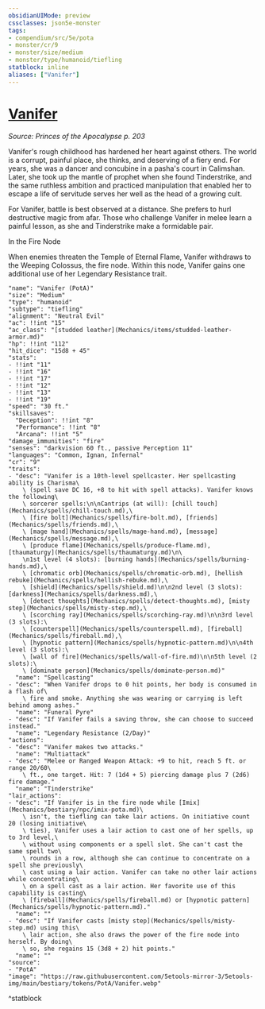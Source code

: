 ```yaml
---
obsidianUIMode: preview
cssclasses: json5e-monster
tags:
- compendium/src/5e/pota
- monster/cr/9
- monster/size/medium
- monster/type/humanoid/tiefling
statblock: inline
aliases: ["Vanifer"]
---
```

# [Vanifer](Mechanics\bestiary\npc/vanifer-pota.md)
*Source: Princes of the Apocalypse p. 203*  

Vanifer's rough childhood has hardened her heart against others. The world is a corrupt, painful place, she thinks, and deserving of a fiery end. For years, she was a dancer and concubine in a pasha's court in Calimshan. Later, she took up the mantle of prophet when she found Tinderstrike, and the same ruthless ambition and practiced manipulation that enabled her to escape a life of servitude serves her well as the head of a growing cult.

For Vanifer, battle is best observed at a distance. She prefers to hurl destructive magic from afar. Those who challenge Vanifer in melee learn a painful lesson, as she and Tinderstrike make a formidable pair.

In the Fire Node

When enemies threaten the Temple of Eternal Flame, Vanifer withdraws to the Weeping Colossus, the fire node. Within this node, Vanifer gains one additional use of her Legendary Resistance trait.

```statblock
"name": "Vanifer (PotA)"
"size": "Medium"
"type": "humanoid"
"subtype": "tiefling"
"alignment": "Neutral Evil"
"ac": !!int "15"
"ac_class": "[studded leather](Mechanics/items/studded-leather-armor.md)"
"hp": !!int "112"
"hit_dice": "15d8 + 45"
"stats":
- !!int "11"
- !!int "16"
- !!int "17"
- !!int "12"
- !!int "13"
- !!int "19"
"speed": "30 ft."
"skillsaves":
  "Deception": !!int "8"
  "Performance": !!int "8"
  "Arcana": !!int "5"
"damage_immunities": "fire"
"senses": "darkvision 60 ft., passive Perception 11"
"languages": "Common, Ignan, Infernal"
"cr": "9"
"traits":
- "desc": "Vanifer is a 10th-level spellcaster. Her spellcasting ability is Charisma\
    \ (spell save DC 16, +8 to hit with spell attacks). Vanifer knows the following\
    \ sorcerer spells:\n\nCantrips (at will): [chill touch](Mechanics/spells/chill-touch.md),\
    \ [fire bolt](Mechanics/spells/fire-bolt.md), [friends](Mechanics/spells/friends.md),\
    \ [mage hand](Mechanics/spells/mage-hand.md), [message](Mechanics/spells/message.md),\
    \ [produce flame](Mechanics/spells/produce-flame.md), [thaumaturgy](Mechanics/spells/thaumaturgy.md)\n\
    \n1st level (4 slots): [burning hands](Mechanics/spells/burning-hands.md),\
    \ [chromatic orb](Mechanics/spells/chromatic-orb.md), [hellish rebuke](Mechanics/spells/hellish-rebuke.md),\
    \ [shield](Mechanics/spells/shield.md)\n\n2nd level (3 slots): [darkness](Mechanics/spells/darkness.md),\
    \ [detect thoughts](Mechanics/spells/detect-thoughts.md), [misty step](Mechanics/spells/misty-step.md),\
    \ [scorching ray](Mechanics/spells/scorching-ray.md)\n\n3rd level (3 slots):\
    \ [counterspell](Mechanics/spells/counterspell.md), [fireball](Mechanics/spells/fireball.md),\
    \ [hypnotic pattern](Mechanics/spells/hypnotic-pattern.md)\n\n4th level (3 slots):\
    \ [wall of fire](Mechanics/spells/wall-of-fire.md)\n\n5th level (2 slots):\
    \ [dominate person](Mechanics/spells/dominate-person.md)"
  "name": "Spellcasting"
- "desc": "When Vanifer drops to 0 hit points, her body is consumed in a flash of\
    \ fire and smoke. Anything she was wearing or carrying is left behind among ashes."
  "name": "Funeral Pyre"
- "desc": "If Vanifer fails a saving throw, she can choose to succeed instead."
  "name": "Legendary Resistance (2/Day)"
"actions":
- "desc": "Vanifer makes two attacks."
  "name": "Multiattack"
- "desc": "Melee or Ranged Weapon Attack: +9 to hit, reach 5 ft. or range 20/60\
    \ ft., one target. Hit: 7 (1d4 + 5) piercing damage plus 7 (2d6) fire damage."
  "name": "Tinderstrike"
"lair_actions":
- "desc": "If Vanifer is in the fire node while [Imix](Mechanics/bestiary/npc/imix-pota.md)\
    \ isn't, the tiefling can take lair actions. On initiative count 20 (losing initiative\
    \ ties), Vanifer uses a lair action to cast one of her spells, up to 3rd level,\
    \ without using components or a spell slot. She can't cast the same spell two\
    \ rounds in a row, although she can continue to concentrate on a spell she previously\
    \ cast using a lair action. Vanifer can take no other lair actions while concentrating\
    \ on a spell cast as a lair action. Her favorite use of this capability is casting\
    \ [fireball](Mechanics/spells/fireball.md) or [hypnotic pattern](Mechanics/spells/hypnotic-pattern.md)."
  "name": ""
- "desc": "If Vanifer casts [misty step](Mechanics/spells/misty-step.md) using this\
    \ lair action, she also draws the power of the fire node into herself. By doing\
    \ so, she regains 15 (3d8 + 2) hit points."
  "name": ""
"source":
- "PotA"
"image": "https://raw.githubusercontent.com/5etools-mirror-3/5etools-img/main/bestiary/tokens/PotA/Vanifer.webp"
```
^statblock